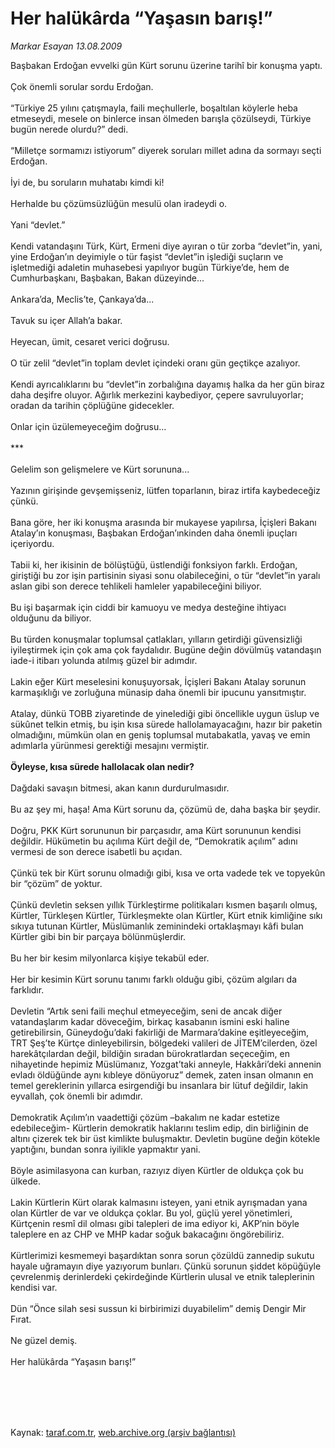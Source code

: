# Her halükârda “Yaşasın barış!”

*Markar Esayan 13.08.2009*

<div class="taraf_structure_2col_1zq">
<div class="margen_n">



 <p>Başbakan Erdoğan evvelki gün Kürt sorunu üzerine tarihî bir konuşma yaptı. <br/><br/>Çok önemli sorular sordu Erdoğan. <br/><br/>“Türkiye 25 yılını çatışmayla, faili meçhullerle, boşaltılan köylerle heba etmeseydi, mesele on binlerce insan ölmeden barışla çözülseydi, Türkiye bugün nerede olurdu?” dedi. <br/><br/>“Milletçe sormamızı istiyorum” diyerek soruları millet adına da sormayı seçti Erdoğan. <br/><br/>İyi de, bu soruların muhatabı kimdi ki! <br/><br/>Herhalde bu çözümsüzlüğün mesulü olan iradeydi o. <br/><br/>Yani “devlet.” <br/><br/>Kendi vatandaşını Türk, Kürt, Ermeni diye ayıran o tür zorba “devlet”in, yani, yine Erdoğan’ın deyimiyle o tür faşist “devlet”in işlediği suçların ve işletmediği adaletin muhasebesi yapılıyor bugün Türkiye’de, hem de Cumhurbaşkanı, Başbakan, Bakan düzeyinde... <br/><br/>Ankara’da, Meclis’te, Çankaya’da... <br/><br/>Tavuk su içer Allah’a bakar. <br/><br/>Heyecan, ümit, cesaret verici doğrusu. <br/><br/>O tür zelil “devlet”in toplam devlet içindeki oranı gün geçtikçe azalıyor. <br/><br/>Kendi ayrıcalıklarını bu “devlet”in zorbalığına dayamış halka da her gün biraz daha deşifre oluyor. Ağırlık merkezini kaybediyor, çepere savruluyorlar; oradan da tarihin çöplüğüne gidecekler. <br/><br/>Onlar için üzülemeyeceğim doğrusu... <br/><br/>*** <br/><br/>Gelelim son gelişmelere ve Kürt sorununa... <br/><br/>Yazının girişinde gevşemişseniz, lütfen toparlanın, biraz irtifa kaybedeceğiz çünkü. <br/><br/>Bana göre, her iki konuşma arasında bir mukayese yapılırsa, İçişleri Bakanı Atalay’ın konuşması, Başbakan Erdoğan’ınkinden daha önemli ipuçları içeriyordu. <br/><br/>Tabii ki, her ikisinin de bölüştüğü, üstlendiği fonksiyon farklı. Erdoğan, giriştiği bu zor işin partisinin siyasi sonu olabileceğini, o tür “devlet”in yaralı aslan gibi son derece tehlikeli hamleler yapabileceğini biliyor. <br/><br/>Bu işi başarmak için ciddi bir kamuoyu ve medya desteğine ihtiyacı olduğunu da biliyor. <br/><br/>Bu türden konuşmalar toplumsal çatlakları, yılların getirdiği güvensizliği iyileştirmek için çok ama çok faydalıdır. Bugüne değin dövülmüş vatandaşın iade-i itibarı yolunda atılmış güzel bir adımdır. <br/><br/>Lakin eğer Kürt meselesini konuşuyorsak, İçişleri Bakanı Atalay sorunun karmaşıklığı ve zorluğuna münasip daha önemli bir ipucunu yansıtmıştır. <br/><br/>Atalay, dünkü TOBB ziyaretinde de yinelediği gibi öncellikle uygun üslup ve sükûnet telkin etmiş, bu işin kısa sürede hallolamayacağını, hazır bir paketin olmadığını, mümkün olan en geniş toplumsal mutabakatla, yavaş ve emin adımlarla yürünmesi gerektiği mesajını vermiştir. <b><br/><br/>Öyleyse, kısa sürede hallolacak olan nedir?</b> <br/><br/>Dağdaki savaşın bitmesi, akan kanın durdurulmasıdır. <br/><br/>Bu az şey mi, haşa! Ama Kürt sorunu da, çözümü de, daha başka bir şeydir. <br/><br/>Doğru, PKK Kürt sorununun bir parçasıdır, ama Kürt sorununun kendisi değildir. Hükümetin bu açılıma Kürt değil de, “Demokratik açılım” adını vermesi de son derece isabetli bu açıdan. <br/><br/>Çünkü tek bir Kürt sorunu olmadığı gibi, kısa ve orta vadede tek ve topyekûn bir “çözüm” de yoktur. <br/><br/>Çünkü devletin seksen yıllık Türkleştirme politikaları kısmen başarılı olmuş, Kürtler, Türkleşen Kürtler, Türkleşmekte olan Kürtler, Kürt etnik kimliğine sıkı sıkıya tutunan Kürtler, Müslümanlık zeminindeki ortaklaşmayı kâfi bulan Kürtler gibi bin bir parçaya bölünmüşlerdir. <br/><br/>Bu her bir kesim milyonlarca kişiye tekabül eder. <br/><br/>Her bir kesimin Kürt sorunu tanımı farklı olduğu gibi, çözüm algıları da farklıdır. <br/><br/>Devletin “Artık seni faili meçhul etmeyeceğim, seni de ancak diğer vatandaşlarım kadar döveceğim, birkaç kasabanın ismini eski haline getirebilirsin, Güneydoğu’daki fakirliği de Marmara’dakine eşitleyeceğim, TRT Şeş’te Kürtçe dinleyebilirsin, bölgedeki valileri de JİTEM’cilerden, özel harekâtçılardan değil, bildiğin sıradan bürokratlardan seçeceğim, en nihayetinde hepimiz Müslümanız, Yozgat’taki anneyle, Hakkâri’deki annenin evladı öldüğünde aynı kıbleye dönüyoruz” demek, zaten insan olmanın en temel gereklerinin yıllarca esirgendiği bu insanlara bir lütuf değildir, lakin eyvallah, çok önemli bir adımdır. <br/><br/>Demokratik Açılım’ın vaadettiği çözüm –bakalım ne kadar estetize edebileceğim- Kürtlerin demokratik haklarını teslim edip, din birliğinin de altını çizerek tek bir üst kimlikte buluşmaktır. Devletin bugüne değin kötekle yaptığını, bundan sonra iyilikle yapmaktır yani. <br/><br/>Böyle asimilasyona can kurban, razıyız diyen Kürtler de oldukça çok bu ülkede. <br/><br/>Lakin Kürtlerin Kürt olarak kalmasını isteyen, yani etnik ayrışmadan yana olan Kürtler de var ve oldukça çoklar. Bu yol, güçlü yerel yönetimleri, Kürtçenin resmî dil olması gibi talepleri de ima ediyor ki, AKP’nin böyle taleplere en az CHP ve MHP kadar soğuk bakacağını öngörebiliriz. <br/><br/>Kürtlerimizi kesmemeyi başardıktan sonra sorun çözüldü zannedip sukutu hayale uğramayın diye yazıyorum bunları. Çünkü sorunun şiddet köpüğüyle çevrelenmiş derinlerdeki çekirdeğinde Kürtlerin ulusal ve etnik taleplerinin kendisi var. <br/><br/>Dün “Önce silah sesi sussun ki birbirimizi duyabilelim” demiş Dengir Mir Fırat. <br/><br/>Ne güzel demiş.<br/><br/>Her halükârda “Yaşasın barış!”</p>
<br/>
<br/>
<br/>



<br/>


<div id="taraf_not">
</div>

</div>


</div>

Kaynak: [taraf.com.tr](http://taraf.com.tr:80/makale/7030.htm), [web.archive.org (arşiv bağlantısı)](http://web.archive.org/web/20100104102523/http://taraf.com.tr:80/makale/7030.htm)
